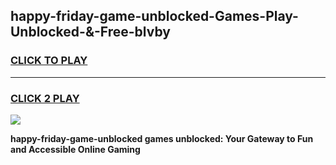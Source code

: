 
## happy-friday-game-unblocked-Games-Play-Unblocked-&-Free-blvby
<h3>
<a href="https://premium76.site?title=happy-friday-game-unblocked&ref=24A">CLICK TO PLAY</a></h3>
<hr>

<h3>
<a href="https://premium76.site?title=happy-friday-game-unblocked&ref=24A">CLICK 2 PLAY</a>
  
</h3>

<a href="https://premium76.site?title=happy-friday-game-unblocked&ref=24A"><img src="https://clearcache.store/games.png"></a>


**happy-friday-game-unblocked games unblocked: Your Gateway to Fun and Accessible Online Gaming**

